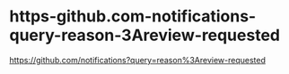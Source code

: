 # https-github.com-notifications-query-reason-3Areview-requested
https://github.com/notifications?query=reason%3Areview-requested
